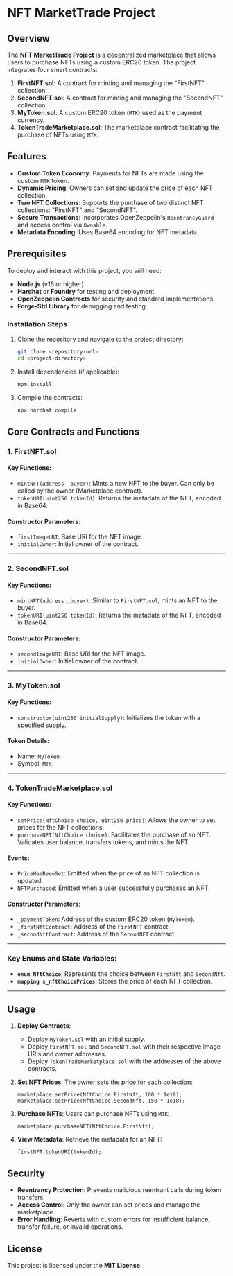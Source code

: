 
# NFT MarketTrade Project

## Overview

The **NFT MarketTrade Project** is a decentralized marketplace that allows users to purchase NFTs using a custom ERC20 token. The project integrates four smart contracts:

1. **FirstNFT.sol**: A contract for minting and managing the "FirstNFT" collection.
2. **SecondNFT.sol**: A contract for minting and managing the "SecondNFT" collection.
3. **MyToken.sol**: A custom ERC20 token (`MTK`) used as the payment currency.
4. **TokenTradeMarketplace.sol**: The marketplace contract facilitating the purchase of NFTs using `MTK`.

## Features

- **Custom Token Economy**: Payments for NFTs are made using the custom `MTK` token.
- **Dynamic Pricing**: Owners can set and update the price of each NFT collection.
- **Two NFT Collections**: Supports the purchase of two distinct NFT collections: "FirstNFT" and "SecondNFT".
- **Secure Transactions**: Incorporates OpenZeppelin's `ReentrancyGuard` and access control via `Ownable`.
- **Metadata Encoding**: Uses Base64 encoding for NFT metadata.

## Prerequisites

To deploy and interact with this project, you will need:

- **Node.js** (v16 or higher)
- **Hardhat** or **Foundry** for testing and deployment
- **OpenZeppelin Contracts** for security and standard implementations
- **Forge-Std Library** for debugging and testing

### Installation Steps

1. Clone the repository and navigate to the project directory:
   ```bash
   git clone <repository-url>
   cd <project-directory>
   ```

2. Install dependencies (if applicable):
   ```bash
   npm install
   ```

3. Compile the contracts:
   ```bash
   npx hardhat compile
   ```

## Core Contracts and Functions

### 1. **FirstNFT.sol**

#### Key Functions:
- `mintNFT(address _buyer)`: Mints a new NFT to the buyer. Can only be called by the owner (Marketplace contract).
- `tokenURI(uint256 tokenId)`: Returns the metadata of the NFT, encoded in Base64.

#### Constructor Parameters:
- `firstImageURI`: Base URI for the NFT image.
- `initialOwner`: Initial owner of the contract.

---

### 2. **SecondNFT.sol**

#### Key Functions:
- `mintNFT(address _buyer)`: Similar to `FirstNFT.sol`, mints an NFT to the buyer.
- `tokenURI(uint256 tokenId)`: Returns the metadata of the NFT, encoded in Base64.

#### Constructor Parameters:
- `secondImageURI`: Base URI for the NFT image.
- `initialOwner`: Initial owner of the contract.

---

### 3. **MyToken.sol**

#### Key Functions:
- `constructor(uint256 initialSupply)`: Initializes the token with a specified supply.

#### Token Details:
- Name: `MyToken`
- Symbol: `MTK`

---

### 4. **TokenTradeMarketplace.sol**

#### Key Functions:
- `setPrice(NftChoice choice, uint256 price)`: Allows the owner to set prices for the NFT collections.
- `purchaseNFT(NftChoice choice)`: Facilitates the purchase of an NFT. Validates user balance, transfers tokens, and mints the NFT.
  
#### Events:
- `PriceHasBeenSet`: Emitted when the price of an NFT collection is updated.
- `NFTPurchased`: Emitted when a user successfully purchases an NFT.

#### Constructor Parameters:
- `_paymentToken`: Address of the custom ERC20 token (`MyToken`).
- `_firstNftContract`: Address of the `FirstNFT` contract.
- `_secondNftContract`: Address of the `SecondNFT` contract.

---

### Key Enums and State Variables:
- **`enum NftChoice`**: Represents the choice between `FirstNft` and `SecondNft`.
- **`mapping s_nftChoicePrices`**: Stores the price of each NFT collection.

---

## Usage

1. **Deploy Contracts**:
   - Deploy `MyToken.sol` with an initial supply.
   - Deploy `FirstNFT.sol` and `SecondNFT.sol` with their respective image URIs and owner addresses.
   - Deploy `TokenTradeMarketplace.sol` with the addresses of the above contracts.

2. **Set NFT Prices**:
   The owner sets the price for each collection:
   ```solidity
   marketplace.setPrice(NftChoice.FirstNft, 100 * 1e18);
   marketplace.setPrice(NftChoice.SecondNft, 150 * 1e18);
   ```

3. **Purchase NFTs**:
   Users can purchase NFTs using `MTK`:
   ```solidity
   marketplace.purchaseNFT(NftChoice.FirstNft);
   ```

4. **View Metadata**:
   Retrieve the metadata for an NFT:
   ```solidity
   firstNFT.tokenURI(tokenId);
   ```

## Security

- **Reentrancy Protection**: Prevents malicious reentrant calls during token transfers.
- **Access Control**: Only the owner can set prices and manage the marketplace.
- **Error Handling**: Reverts with custom errors for insufficient balance, transfer failure, or invalid operations.

## License

This project is licensed under the **MIT License**.
